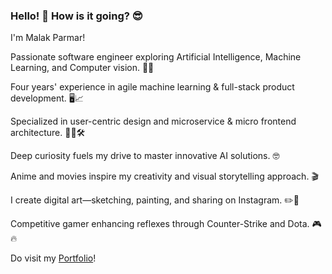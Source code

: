 ### Hello! 👋 How is it going? 😎

I'm Malak Parmar!

Passionate software engineer exploring Artificial Intelligence, Machine Learning, and Computer vision. 🤖💡

Four years' experience in agile machine learning & full-stack product development. 🖥️📈

Specialized in user-centric design and microservice & micro frontend architecture. 👨‍💻🛠️

Deep curiosity fuels my drive to master innovative AI solutions. 🤓

Anime and movies inspire my creativity and visual storytelling approach. 🎬

I create digital art—sketching, painting, and sharing on Instagram. ✏️🎨

Competitive gamer enhancing reflexes through Counter-Strike and Dota. 🎮🔥

Do visit my [Portfolio](https://www.malakparmar.me/)!
